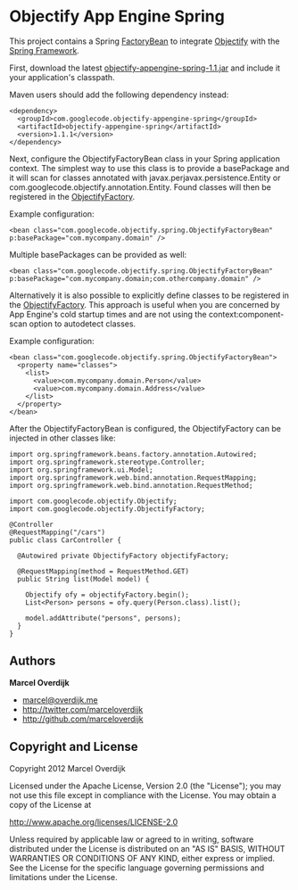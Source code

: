 Objectify App Engine Spring
===========================

This project contains a Spring <a href="http://static.springsource.org/spring/docs/3.0.x/javadoc-api/org/springframework/beans/factory/FactoryBean.html">FactoryBean</a> to integrate <a href="http://code.google.com/p/objectify-appengine">Objectify</a> with the <a href="http://www.springsource.com/developer/spring">Spring Framework</a>.

First, download the latest <a href="http://github.com/downloads/marceloverdijk/objectify-appengine-spring/objectify-appengine-spring-1.1.1.jar">objectify-appengine-spring-1.1.jar</a> and include it your application's classpath.

Maven users should add the following dependency instead:

    <dependency>
      <groupId>com.googlecode.objectify-appengine-spring</groupId>
      <artifactId>objectify-appengine-spring</artifactId>
      <version>1.1.1</version>
    </dependency>

Next, configure the ObjectifyFactoryBean class in your Spring application context. The simplest way to use this class is to provide a basePackage and it will scan for classes annotated with javax.perjavax.persistence.Entity or com.googlecode.objectify.annotation.Entity. Found classes will then be registered in the <a href="http://objectify-appengine.googlecode.com/svn/trunk/javadoc/com/googlecode/objectify/ObjectifyFactory.html">ObjectifyFactory</a>. 

Example configuration:

    <bean class="com.googlecode.objectify.spring.ObjectifyFactoryBean" p:basePackage="com.mycompany.domain" />

Multiple basePackages can be provided as well:

    <bean class="com.googlecode.objectify.spring.ObjectifyFactoryBean" p:basePackage="com.mycompany.domain;com.othercompany.domain" />

Alternatively it is also possible to explicitly define classes to be registered in the <a href="http://objectify-appengine.googlecode.com/svn/trunk/javadoc/com/googlecode/objectify/ObjectifyFactory.html">ObjectifyFactory</a>. This approach is useful when you are concerned by App Engine's cold startup times and are not using the context:component-scan option to autodetect classes.

Example configuration:

    <bean class="com.googlecode.objectify.spring.ObjectifyFactoryBean">
      <property name="classes">
        <list>
          <value>com.mycompany.domain.Person</value>
          <value>com.mycompany.domain.Address</value>
        </list>
      </property>
    </bean>

After the ObjectifyFactoryBean is configured, the ObjectifyFactory can be injected in other classes like:

    import org.springframework.beans.factory.annotation.Autowired;
    import org.springframework.stereotype.Controller;
    import org.springframework.ui.Model;
    import org.springframework.web.bind.annotation.RequestMapping;
    import org.springframework.web.bind.annotation.RequestMethod;
    
    import com.googlecode.objectify.Objectify;
    import com.googlecode.objectify.ObjectifyFactory;
    
    @Controller
    @RequestMapping("/cars")
    public class CarController {
    
      @Autowired private ObjectifyFactory objectifyFactory;
      
      @RequestMapping(method = RequestMethod.GET)
      public String list(Model model) {
      
        Objectify ofy = objectifyFactory.begin();
        List<Person> persons = ofy.query(Person.class).list();
        
        model.addAttribute("persons", persons);
      }
    }

    
Authors
-------

**Marcel Overdijk**

+ marcel@overdijk.me
+ http://twitter.com/marceloverdijk
+ http://github.com/marceloverdijk


Copyright and License
---------------------

Copyright 2012 Marcel Overdijk

Licensed under the Apache License, Version 2.0 (the "License");
you may not use this file except in compliance with the License.
You may obtain a copy of the License at

   http://www.apache.org/licenses/LICENSE-2.0

Unless required by applicable law or agreed to in writing, software
distributed under the License is distributed on an "AS IS" BASIS,
WITHOUT WARRANTIES OR CONDITIONS OF ANY KIND, either express or implied.
See the License for the specific language governing permissions and
limitations under the License.
